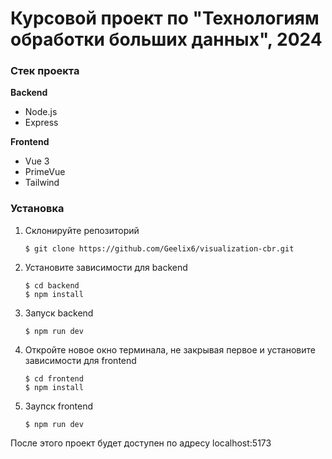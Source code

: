 # Курсовой проект по "Технологиям обработки больших данных", 2024

### Стек проекта

**Backend**

- Node.js
- Express

**Frontend**

- Vue 3
- PrimeVue
- Tailwind

### Установка

1. Склонируйте репозиторий
   ```shell
   $ git clone https://github.com/Geelix6/visualization-cbr.git
   ```
2. Установите зависимости для backend

   ```shell
   $ cd backend
   $ npm install
   ```

3. Запуск backend

   ```shell
   $ npm run dev
   ```

4. Откройте новое окно терминала, не закрывая первое и установите зависимости для frontend

   ```shell
   $ cd frontend
   $ npm install
   ```

5. Заупск frontend
   ```shell
   $ npm run dev
   ```

После этого проект будет доступен по адресу localhost:5173
